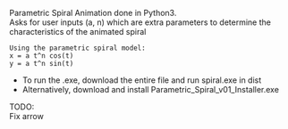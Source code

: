 Parametric Spiral Animation done in Python3.  
Asks for user inputs (a, n) which are extra parameters to determine the characteristics of the animated spiral

    Using the parametric spiral model:  
    x = a t^n cos(t)  
    y = a t^n sin(t)  

* To run the .exe, download the entire file and run spiral.exe in dist
* Alternatively, download and install Parametric_Spiral_v01_Installer.exe

TODO:  
Fix arrow
